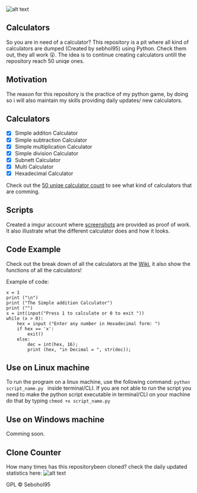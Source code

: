 ![alt text](https://i.imgur.com/vB5CFUX.png)
## Calculators
So you are in need of a calculator? This repository is a pit where all kind of calculators are dumped (Created by sebhol95) using Python. Check them out, they all work :open_mouth:. The idea is to continue creating calculators untill the repository reach 50 uniqe ones. 

## Motivation
The reason for this repository is the practice of my python game, by doing so i will also maintain my skills providing daily updates/ new calculators.

## Calculators
- [X] Simple additon Calculator
- [X] Simple subtraction Calculator
- [X] Simple multiplication Calculator
- [X] Simple division Calculator
- [X] Subnett Calculator
- [X] Multi Calculator
- [X] Hexadecimal Calculator

Check out the [50 uniqe calculator count](https://github.com/Sebhol95/50-Uniqe-Calculators/projects/1) to see what kind of calculators that are comming. 

## Scripts
Created a imgur account where [screenshots](https://sebastianholterhuset.imgur.com/all/) are provided as proof of work. It also illustrate what the different calculator does and how it looks. 

## Code Example
Check out the break down of all the calculators at the [Wiki](https://github.com/Sebhol95/50-Unique-Calculators/wiki/Calculators-function), it also show the functions of all the calculators!

Example of code: 
```
x = 1
print ("\n")
print ("The Simple addition Calculator")
print ("")
x = int(input("Press 1 to calculate or 0 to exit "))
while (x > 0):
    hex = input ("Enter any number in Hexadecimal form: ")
    if hex == 'x':
        exit()
    else:
        dec = int(hex, 16);
        print (hex, "in Decimal = ", str(dec));
```

## Use on Linux machine 
To run the program on a linux machine, use the following command: ```python script_name.py ``` inside terminal/CLI.
If you are not able to run the script you need to make the python script executable in terminal/CLI on your machine do that by typing ```chmod +x script_name.py ```

## Use on Windows machine
Comming soon. 

## Clone Counter
How many times has this repositorybeen cloned? check the daily updated statistics here:
![alt text](https://i.imgur.com/vf2QrrH.jpg)


GPL © Sebohol95
